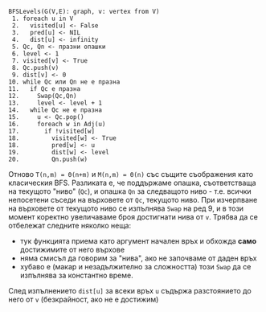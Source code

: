 ```
BFSLevels(G(V,E): graph, v: vertex from V)
 1. foreach u in V
 2.   visited[u] <- False
 3.   pred[u] <- NIL
 4.   dist[u] <- infinity
 5. Qc, Qn <- празни опашки
 6. level <- 1
 7. visited[v] <- True
 8. Qc.push(v)
 9. dist[v] <- 0
10. while Qc или Qn не е празна
11.   if Qc е празна
12.     Swap(Qc,Qn)
13.     level <- level + 1
14.   while Qc не е празна
15.     u <- Qc.pop()
16.     foreach w in Adj(u)
17.       if !visited[w]
18.         visited[w] <- True
18.         pred[w] <- u
19.         dist[w] <- level
20.         Qn.push(w)
```

Отново `T(n,m) = Θ(n+m)` и `M(n,m) = Θ(n)` със същите съображения като класическия BFS. Разликата е, че поддържаме опашка, съответстваща на текущото "ниво" (`Qc`), и опашка `Qn` за следващото ниво - т.е. всички непосетени съседи на върховете от `Qc`, текущото ниво. При изчерпване на върховете от текущото ниво се изпълнява `Swap` на ред 9, и в този момент коректно увеличаваме броя достигнати нива от `v`. Трябва да се отбележат следните няколко неща:
- тук функцията приема като аргумент начален връх и обхожда **само** достижимите от него върхове
- няма смисъл да говорим за "нива", ако не започваме от даден връх
- хубаво е (макар и незадължително за сложността) този `Swap` да се изпълнява за константно време.

След изпълнението `dist[u]` за всеки връх `u` съдържа разстоянието до него от `v` (безкрайност, ако не е достижим)
